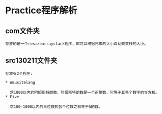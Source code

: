 # Practice程序解析

## com文件夹

	存放的是一个resizearraystack程序，即可以根据元素的大小自动改变栈的大小。

## src130211文件夹

	存放有2个程序:

	* Amusitelang

	  求1000以内的阿姆斯特朗数，阿姆斯特朗数是一个正整数，它等于其各个数字的立方和。
	* Five 

      求100-1000以内的三位数的各个位数之和等于5的数。

